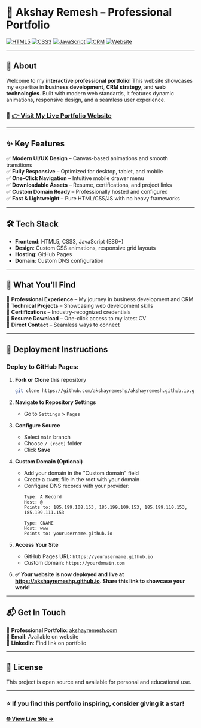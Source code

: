 # 🚀 Akshay Remesh – Professional Portfolio

[![HTML5](https://img.shields.io/badge/HTML5-E34F26?logo=html5&logoColor=white)](https://developer.mozilla.org/en-US/docs/Web/HTML)
[![CSS3](https://img.shields.io/badge/CSS3-1572B6?logo=css3&logoColor=white)](https://developer.mozilla.org/en-US/docs/Web/CSS)
[![JavaScript](https://img.shields.io/badge/JavaScript-F7DF1E?logo=javascript&logoColor=black)](https://developer.mozilla.org/en-US/docs/Web/JavaScript)
[![CRM](https://img.shields.io/badge/CRM-Specialist-blue)](#)
[![Website](https://img.shields.io/badge/🌐_Live_Site-Visit_Now-success?style=for-the-badge)](https://akshayremesh.com)

---

## 🌟 **About**

Welcome to my **interactive professional portfolio**! This website showcases my expertise in **business development**, **CRM strategy**, and **web technologies**. Built with modern web standards, it features dynamic animations, responsive design, and a seamless user experience.

### 🔗 **[👉 Visit My Live Portfolio Website](https://akshayremesh.com)**

---

## ✨ **Key Features**

✅ **Modern UI/UX Design** – Canvas-based animations and smooth transitions  
✅ **Fully Responsive** – Optimized for desktop, tablet, and mobile  
✅ **One-Click Navigation** – Intuitive mobile drawer menu  
✅ **Downloadable Assets** – Resume, certifications, and project links  
✅ **Custom Domain Ready** – Professionally hosted and configured  
✅ **Fast & Lightweight** – Pure HTML/CSS/JS with no heavy frameworks

---

## 🛠️ **Tech Stack**

- **Frontend**: HTML5, CSS3, JavaScript (ES6+)
- **Design**: Custom CSS animations, responsive grid layouts
- **Hosting**: GitHub Pages
- **Domain**: Custom DNS configuration

---

## 🎯 **What You'll Find**

📌 **Professional Experience** – My journey in business development and CRM  
📌 **Technical Projects** – Showcasing web development skills  
📌 **Certifications** – Industry-recognized credentials  
📌 **Resume Download** – One-click access to my latest CV  
📌 **Direct Contact** – Seamless ways to connect

---

## 🚀 **Deployment Instructions**

### **Deploy to GitHub Pages:**

1. **Fork or Clone** this repository
   ```bash
   git clone https://github.com/akshayremeshp/akshayremesh.github.io.git
   ```

2. **Navigate to Repository Settings**
   - Go to `Settings` > `Pages`

3. **Configure Source**
   - Select `main` branch
   - Choose `/ (root)` folder
   - Click **Save**

4. **Custom Domain (Optional)**
   - Add your domain in the "Custom domain" field
   - Create a `CNAME` file in the root with your domain
   - Configure DNS records with your provider:
     ```
     Type: A Record
     Host: @
     Points to: 185.199.108.153, 185.199.109.153, 185.199.110.153, 185.199.111.153
     
     Type: CNAME
     Host: www
     Points to: yourusername.github.io
     ```

5. **Access Your Site**
   - GitHub Pages URL: `https://yourusername.github.io`
   - Custom domain: `https://yourdomain.com`

6. **✅ Your website is now deployed and live at https://akshayremeshp.github.io. Share this link to showcase your work!**

---

## 📬 **Get In Touch**

💼 **Professional Portfolio**: [akshayremesh.com](https://akshayremesh.com)  
📧 **Email**: Available on website  
🔗 **LinkedIn**: Find link on portfolio  

---

## 📝 **License**

This project is open source and available for personal and educational use.

---

### ⭐ **If you find this portfolio inspiring, consider giving it a star!**

**[🌐 View Live Site →](https://akshayremesh.com)**
